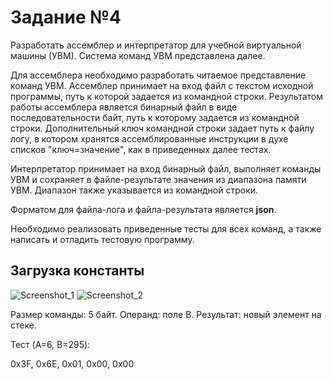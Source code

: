 # Задание №4
Разработать ассемблер и интерпретатор для учебной виртуальной машины (УВМ). Система команд УВМ представлена далее.

Для ассемблера необходимо разработать читаемое представление команд УВМ. Ассемблер принимает на вход файл с текстом исходной программы, путь к которой задается из командной строки. Результатом работы ассемблера является бинарный файл в виде последовательности байт, путь к которому задается из командной строки. Дополнительный ключ командной строки задает путь к файлу логу, в котором хранятся ассемблированные инструкции в духе списков "ключ=значение", как в приведенных далее тестах.

Интерпретатор принимает на вход бинарный файл, выполняет команды УВМ и сохраняет в файле-результате значения из диапазона памяти УВМ. Диапазон также указывается из командной строки.

Форматом для файла-лога и файла-результата является **json**.

Необходимо реализовать приведенные тесты для всех команд, а также написать и отладить тестовую программу.

## **Загрузка константы**

![Screenshot_1](https://github.com/user-attachments/assets/2401642c-0b72-4e55-b410-1086a97a6672)
![Screenshot_2](https://github.com/user-attachments/assets/7378ae9f-dc7a-4caf-9308-f07f4c74e1ad)

Размер команды: 5 байт. Операнд: поле B. Результат: новый элемент на стеке.

Тест (A=6, B=295):

0x3F, 0x6E, 0x01, 0x00, 0x00
